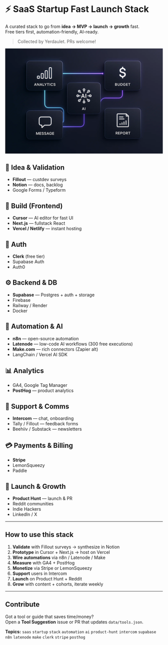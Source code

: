 # ⚡️ SaaS Startup Fast Launch Stack

A curated stack to go from **idea → MVP → launch → growth** fast.  
Free tiers first, automation-friendly, AI-ready.

> Collected by Yerdaulet. PRs welcome!

![Flow](assets/saas_stack_flow.png)

## 🧠 Idea & Validation
- **Fillout** — custdev surveys
- **Notion** — docs, backlog
- Google Forms / Typeform

## 🎨 Build (Frontend)
- **Cursor** — AI editor for fast UI
- **Next.js** — fullstack React
- **Vercel / Netlify** — instant hosting

## 🔐 Auth
- **Clerk** (free tier)
- Supabase Auth
- Auth0

## ⚙️ Backend & DB
- **Supabase** — Postgres + auth + storage
- Firebase
- Railway / Render
- Docker

## 🤖 Automation & AI
- **n8n** — open-source automation
- **Latenode** — low-code AI workflows (300 free executions)
- **Make.com** — rich connectors (Zapier alt)
- LangChain / Vercel AI SDK

## 📊 Analytics
- GA4, Google Tag Manager
- **PostHog** — product analytics

## 💬 Support & Comms
- **Intercom** — chat, onboarding
- Tally / Fillout — feedback forms
- Beehiiv / Substack — newsletters

## 💳 Payments & Billing
- **Stripe**
- LemonSqueezy
- Paddle

## 🚀 Launch & Growth
- **Product Hunt** — launch & PR
- Reddit communities
- Indie Hackers
- LinkedIn / X

---

## How to use this stack
1. **Validate** with Fillout surveys → synthesize in Notion  
2. **Prototype** in Cursor + Next.js → host on Vercel  
3. **Wire automations** via n8n / Latenode / Make  
4. **Measure** with GA4 + PostHog  
5. **Monetize** via Stripe or LemonSqueezy  
6. **Support** users in Intercom  
7. **Launch** on Product Hunt + Reddit  
8. **Grow** with content + cohorts, iterate weekly

---

## Contribute
Got a tool or guide that saves time/money?  
Open a **Tool Suggestion** issue or PR that updates `data/tools.json`.

**Topics:** `saas` `startup` `stack` `automation` `ai` `product-hunt` `intercom` `supabase` `n8n` `latenode` `make` `clerk` `stripe` `posthog`